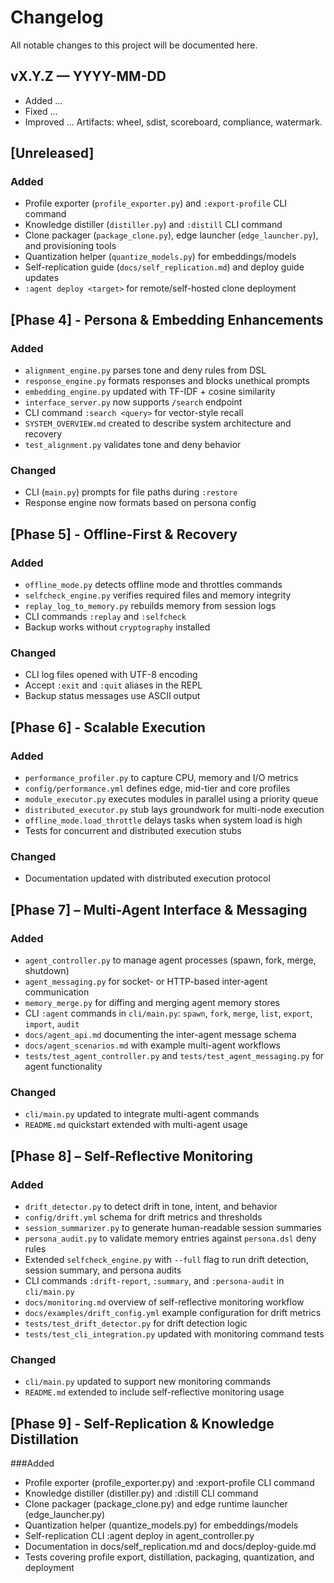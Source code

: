 # Changelog

All notable changes to this project will be documented here.

## vX.Y.Z — YYYY-MM-DD
- Added …
- Fixed …
- Improved …
Artifacts: wheel, sdist, scoreboard, compliance, watermark.

## [Unreleased]

### Added
- Profile exporter (`profile_exporter.py`) and `:export-profile` CLI command  
- Knowledge distiller (`distiller.py`) and `:distill` CLI command  
- Clone packager (`package_clone.py`), edge launcher (`edge_launcher.py`), and provisioning tools  
- Quantization helper (`quantize_models.py`) for embeddings/models  
- Self-replication guide (`docs/self_replication.md`) and deploy guide updates  
- `:agent deploy <target>` for remote/self-hosted clone deployment  

## [Phase 4] - Persona & Embedding Enhancements

### Added
- `alignment_engine.py` parses tone and deny rules from DSL  
- `response_engine.py` formats responses and blocks unethical prompts  
- `embedding_engine.py` updated with TF-IDF + cosine similarity  
- `interface_server.py` now supports `/search` endpoint  
- CLI command `:search <query>` for vector-style recall  
- `SYSTEM_OVERVIEW.md` created to describe system architecture and recovery  
- `test_alignment.py` validates tone and deny behavior  

### Changed
- CLI (`main.py`) prompts for file paths during `:restore`  
- Response engine now formats based on persona config  

## [Phase 5] - Offline-First & Recovery

### Added
- `offline_mode.py` detects offline mode and throttles commands  
- `selfcheck_engine.py` verifies required files and memory integrity  
- `replay_log_to_memory.py` rebuilds memory from session logs  
- CLI commands `:replay` and `:selfcheck`  
- Backup works without `cryptography` installed  

### Changed
- CLI log files opened with UTF-8 encoding  
- Accept `:exit` and `:quit` aliases in the REPL  
- Backup status messages use ASCII output  

## [Phase 6] - Scalable Execution

### Added
- `performance_profiler.py` to capture CPU, memory and I/O metrics  
- `config/performance.yml` defines edge, mid-tier and core profiles  
- `module_executor.py` executes modules in parallel using a priority queue  
- `distributed_executor.py` stub lays groundwork for multi-node execution  
- `offline_mode.load_throttle` delays tasks when system load is high  
- Tests for concurrent and distributed execution stubs  

### Changed
- Documentation updated with distributed execution protocol  

## [Phase 7] – Multi-Agent Interface & Messaging

### Added
- `agent_controller.py` to manage agent processes (spawn, fork, merge, shutdown)  
- `agent_messaging.py` for socket- or HTTP-based inter-agent communication  
- `memory_merge.py` for diffing and merging agent memory stores  
- CLI `:agent` commands in `cli/main.py`: `spawn`, `fork`, `merge`, `list`, `export`, `import`, `audit`  
- `docs/agent_api.md` documenting the inter-agent message schema  
- `docs/agent_scenarios.md` with example multi-agent workflows  
- `tests/test_agent_controller.py` and `tests/test_agent_messaging.py` for agent functionality  

### Changed
- `cli/main.py` updated to integrate multi-agent commands  
- `README.md` quickstart extended with multi-agent usage  

## [Phase 8] – Self-Reflective Monitoring

### Added
- `drift_detector.py` to detect drift in tone, intent, and behavior  
- `config/drift.yml` schema for drift metrics and thresholds  
- `session_summarizer.py` to generate human-readable session summaries  
- `persona_audit.py` to validate memory entries against `persona.dsl` deny rules  
- Extended `selfcheck_engine.py` with `--full` flag to run drift detection, session summary, and persona audits  
- CLI commands `:drift-report`, `:summary`, and `:persona-audit` in `cli/main.py`  
- `docs/monitoring.md` overview of self-reflective monitoring workflow  
- `docs/examples/drift_config.yml` example configuration for drift metrics  
- `tests/test_drift_detector.py` for drift detection logic  
- `tests/test_cli_integration.py` updated with monitoring command tests  

### Changed
- `cli/main.py` updated to support new monitoring commands  
- `README.md` extended to include self-reflective monitoring usage  

## [Phase 9] - Self-Replication & Knowledge Distillation

###Added

- Profile exporter (profile_exporter.py) and :export-profile CLI command
- Knowledge distiller (distiller.py) and :distill CLI command
- Clone packager (package_clone.py) and edge runtime launcher (edge_launcher.py)
- Quantization helper (quantize_models.py) for embeddings/models
- Self-replication CLI :agent deploy <target> in agent_controller.py
- Documentation in docs/self_replication.md and docs/deploy-guide.md
- Tests covering profile export, distillation, packaging, quantization, and deployment